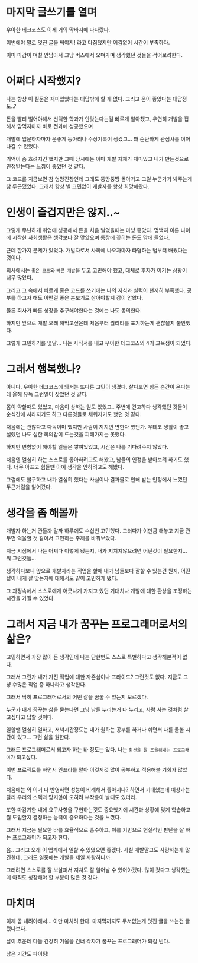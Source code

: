 
# 마지막 글쓰기를 열며

우아한 테크코스도 이제 거의 막바지에 다다랐다.  

이번에야 말로 멋진 글을 써야지! 라고 다짐했지만 어김없이 시간이 부족하다.

이미 마감이 며칠 안남아서 그냥 버스에서 오며가며 생각했던 것들을 적어보려한다. 


# 어쩌다 시작했지?

나는 항상 이 질문은 재미있었다는 대답밖에 할 게 없다. 그리고 운이 좋았다는 대답정도..?  

돈을 빨리 벌어야해서 선택한 학과가 안맞는다는걸 빠르게 알아챘고, 우연히 개발을 접해서 맘먹자마자 바로 전과에 성공했으며  

개발에 입문하자마자 운좋게 동아리나 수상기록이 생겼고... 꽤 순탄하게 관심사를 이어나갈 수 있었다.  

기억이 좀 흐려지긴 했지만 그때 당시에는 아마 개발 자체가 재미있고 내가 만든것으로 인정받는다는 느낌이 좋았던 것 같다.  

그 코드를 지금보면 참 엉망진창인데 그래도 뚱땅뚱땅 돌아가고 그걸 누군가가 봐주는게 참 두근댔었다. 그래서 항상 별 고민없이 개발자를 항상 희망해왔다. 


# 인생이 즐겁지만은 않지..~

그렇게 무난하게 취업에 성공해서 돈을 처음 벌었을때는 마냥 좋았다. 명백히 이른 나이에 시작한 사회생활은 생각보다 잘 맞았으며 통장에 꽂히는 돈도 맘에 들었다. 

근데 한가지 문제가 있었다. 개발자로서 사회에 나오자마자 타협하는 법부터 배웠다는 것이다.  

회사에서는 `좋은 코드`와 `빠른 개발`을 두고 고민해야 했고, 대체로 후자가 이기는 상황이 너무 많았다. 

그리고 그 속에서 빠르게 좋은 코드를 쓰기에는 나의 지식과 실력이 현저히 부족했다. 공부를 하고자 해도 어떤걸 좋은 본보기로 삼아야할지 감이 안왔다.  

물론 회사가 빠른 성장을 추구해야한다는 것에는 나도 동의한다.   

하지만 앞으로 개발 오래 해먹고싶은데 처음부터 퀄리티를 포기하는게 괜찮을지 불안했다. 

그렇게 고민하기를 몇달... 나는 사직서를 내고 우아한 테크코스의 4기 교육생이 되었다.  


# 그래서 행복했나?

아니다. 우아한 테크코스에 와서는 또다른 고민이 생겼다. 살다보면 힘든 순간이 온다는데 올해 유독 그런일이 잦았던 것 같다.   

몸이 약할때도 있었고, 마음이 상하는 일도 있었고.. 주변에 견고하다 생각했던 것들이 순식간에 사라지기도 하고 다른것들로 채워지기도 했던 것 같다.  

처음에는 괜찮다고 다독이며 했지만 사람이 지치면 변한다 했던가. 우테코 생활이 좋고 설렜던 나도 심한 회의감이 드는것을 피해가지는 못했다. 

하지만 변함없이 해야할 일들은 쌓여있었고, 시간은 나를 기다려주지 않았다.  

처음엔 열심히 하는 스스로를 좋아하려고도 해봤고, 남들의 인정을 받아보려 하기도 했다. 너무 아프고 힘들땐 아예 생각을 안하려고도 해봤다.

그럼에도 불구하고 내가 열심히 했다는 사실이나 결과물로 인해 받는 인정에서 느꼈던 두근거림을 잃어갔다.  



# 생각을 좀 해볼까

개발자 하는거 관둘까 말까 하루에도 수십번 고민했다. 그러다가 이만큼 해놓고 지금 관두면 억울할 것 같아서 고민하는 주제를 바꿔보았다.

지금 시점에서 나는 어쩌다 이렇게 됐는지, 내가 지치지않으려면 어떤것이 필요한지... 뭐 그런것들...  

생각하다보니 앞으로 개발자라는 직업을 할때 내가 남들보다 잘할 수 있는건 뭔지, 어떤 삶이 내게 잘 맞는지에 대해서도 같이 고민하게 됐다.

그 과정속에서 스스로에게 어긋나게 가지고 있던 기대치나 개발에 대한 환상을 조정하는 시간을 가질 수 있었다.  



# 그래서 지금 ****내가 꿈꾸는 프로그래머로서의 삶은?****

고민하면서 가장 많이 든 생각인데 나는 단한번도 스스로 특별하다고 생각해본적이 없다.  

그래서 그런가 내가 가진 직업에 대한 자존심이나 프라이드? 그런것도 없다. 지금도 그냥 수많은 직업 중 하나라고 생각한다.  

그래서 딱히 프로그래머로서의 어떤 삶을 꿈꿀 수 있는지 모르겠다.  

누군가 내게 꿈꾸는 삶을 묻는다면 그냥 남들 누리는거 다 누리고, 사람 사는 것처럼 살고싶다고 답할 것이다.  

일할땐 열심히 일하고, 저녁시간정도는 내가 원하는 공부를 하거나 쉬면서 나를 돌볼 시간이 있고… 그런 삶을 원한다.  

그래도 프로그래머로서 되고자 하는 바 정도는 있다. 나는 `최선을 잘 조율해내는 프로그래머`가 되고싶다. 

이번 프로젝트를 하면서 인프라를 맡아 이것저것 많이 공부하고 적용해볼 기회가 많았다.  

처음에는 와 이거 다 반영하면 성능이 비례해서 좋아지나? 하면서 기대했는데 예상과는 달리 우리의 스펙과 맞지않아 오히려 부작용이 날때도 있더라.  

또한 마감기한 내에 요구사항을 구현하는것도 중요했기에 시간과 상황에 맞게 학습하고 뭘 도입할지 결정하는 능력이 중요하다는 것을 느꼈다.  

그래서 지금은 필요한 바를 효율적으로 흡수하고, 이를 기반으로 현실적인 판단을 잘 하는 프로그래머가 되고자 한다.  

음.. 그리고 오래 이 업계에서 일할 수 있었으면 좋겠다. 사실 개발말고도 사랑하는게 많긴한데, 그래도 일중에는 개발을 제일 사랑하니까.  

그러려면 스스로를 잘 보살펴서 지쳐도 잘 일어날 수 있어야겠다. 많이 컸다고 생각했는데 아직도 성장해야 할 부분이 많은 것 같다.   


# 마치며

이제 곧 내려야해서... 이만 마치려 한다. 마지막까지도 두서없는게 멋진 글을 쓰는건 글렀나보다.  

날이 추운데 다들 건강히 겨울을 건너 각자가 꿈꾸는 프로그래머가 되길 빈다.

남은 기간도 파이팅!
